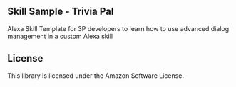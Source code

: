 ## Skill Sample - Trivia Pal

Alexa Skill Template for 3P developers to learn how to use advanced dialog management in a custom Alexa skill

## License

This library is licensed under the Amazon Software License.
